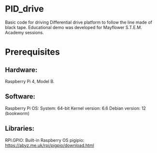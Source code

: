 # PID_drive
Basic code for driving Differential drive platform to follow the line made of black tape. Educational demo was developed for Mayflower S.T.E.M. Academy sessions.
# Prerequisites
## Hardware: 
Raspberry Pi 4, Model B.
## Software: 
Raspberry Pi OS:
System: 64-bit
Kernel version: 6.6
Debian version: 12 (bookworm)
## Libraries: 
RPI.GPIO: Built-in Raspberry OS
pigipio: https://abyz.me.uk/rpi/pigpio/download.html

